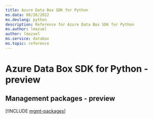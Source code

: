 ```yaml
---
title: Azure Data Box SDK for Python
ms.data: 08/26/2022
ms.devlang: python
description: Reference for Azure Data Box SDK for Python
ms.author: lmazuel
author: lmazuel
ms.service: databox
ms.topic: reference
---
```

# Azure Data Box SDK for Python - preview

## Management packages - preview
[!INCLUDE [mgmt-packages](data-box-mgmt-index.md)]